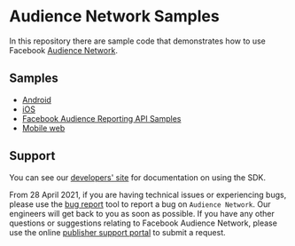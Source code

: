 # Audience Network Samples

In this repository there are sample code that demonstrates how to use Facebook [Audience Network](https://developers.facebook.com/docs/audience-network).

## Samples

* [Android](./samples/android)
* [iOS](./samples/ios)
* [Facebook Audience Reporting API Samples](./samples/python)
* [Mobile web](./samples/mobileweb)

## Support

You can see our [developers' site][1] for documentation on using the SDK.
 
From 28 April 2021, if you are having technical issues or experiencing bugs, please use the [bug report][2] tool to report a bug on  `Audience Network`. Our engineers will get back to you as soon as possible.
If you have any other questions or suggestions relating to Facebook Audience Network, please use the online [publisher support portal][3] to submit a request.

[1]: https://developers.facebook.com/docs/audience-network
[2]: https://developers.facebook.com/support/bugs/
[3]: https://www.facebook.com/business/publishersupport?hc_location=ufi
